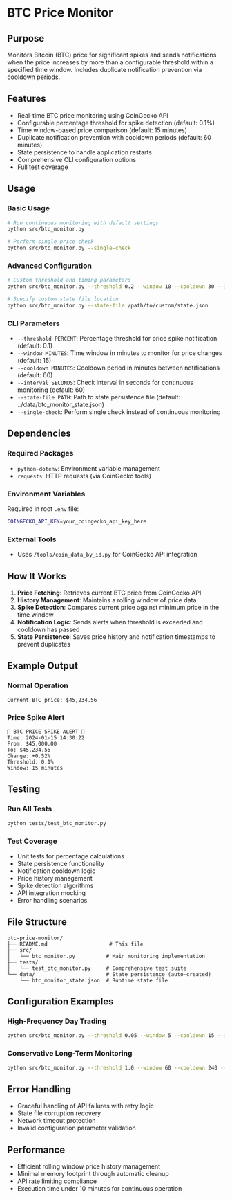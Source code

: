 # BTC Price Monitor

## Purpose
Monitors Bitcoin (BTC) price for significant spikes and sends notifications when the price increases by more than a configurable threshold within a specified time window. Includes duplicate notification prevention via cooldown periods.

## Features
- Real-time BTC price monitoring using CoinGecko API
- Configurable percentage threshold for spike detection (default: 0.1%)
- Time window-based price comparison (default: 15 minutes)
- Duplicate notification prevention with cooldown periods (default: 60 minutes)
- State persistence to handle application restarts
- Comprehensive CLI configuration options
- Full test coverage

## Usage

### Basic Usage
```bash
# Run continuous monitoring with default settings
python src/btc_monitor.py

# Perform single price check
python src/btc_monitor.py --single-check
```

### Advanced Configuration
```bash
# Custom threshold and timing parameters
python src/btc_monitor.py --threshold 0.2 --window 10 --cooldown 30 --interval 30

# Specify custom state file location
python src/btc_monitor.py --state-file /path/to/custom/state.json
```

### CLI Parameters
- `--threshold PERCENT`: Percentage threshold for price spike notification (default: 0.1)
- `--window MINUTES`: Time window in minutes to monitor for price changes (default: 15)
- `--cooldown MINUTES`: Cooldown period in minutes between notifications (default: 60)
- `--interval SECONDS`: Check interval in seconds for continuous monitoring (default: 60)
- `--state-file PATH`: Path to state persistence file (default: ../data/btc_monitor_state.json)
- `--single-check`: Perform single check instead of continuous monitoring

## Dependencies

### Required Packages
- `python-dotenv`: Environment variable management
- `requests`: HTTP requests (via CoinGecko tools)

### Environment Variables
Required in root `.env` file:
```bash
COINGECKO_API_KEY=your_coingecko_api_key_here
```

### External Tools
- Uses `/tools/coin_data_by_id.py` for CoinGecko API integration

## How It Works

1. **Price Fetching**: Retrieves current BTC price from CoinGecko API
2. **History Management**: Maintains a rolling window of price data
3. **Spike Detection**: Compares current price against minimum price in the time window
4. **Notification Logic**: Sends alerts when threshold is exceeded and cooldown has passed
5. **State Persistence**: Saves price history and notification timestamps to prevent duplicates

## Example Output

### Normal Operation
```
Current BTC price: $45,234.56
```

### Price Spike Alert
```
🚨 BTC PRICE SPIKE ALERT 🚨
Time: 2024-01-15 14:30:22
From: $45,000.00
To: $45,234.56
Change: +0.52%
Threshold: 0.1%
Window: 15 minutes
```

## Testing

### Run All Tests
```bash
python tests/test_btc_monitor.py
```

### Test Coverage
- Unit tests for percentage calculations
- State persistence functionality
- Notification cooldown logic
- Price history management
- Spike detection algorithms
- API integration mocking
- Error handling scenarios

## File Structure
```
btc-price-monitor/
├── README.md                    # This file
├── src/
│   └── btc_monitor.py          # Main monitoring implementation
├── tests/
│   └── test_btc_monitor.py     # Comprehensive test suite
└── data/                       # State persistence (auto-created)
    └── btc_monitor_state.json  # Runtime state file
```

## Configuration Examples

### High-Frequency Day Trading
```bash
python src/btc_monitor.py --threshold 0.05 --window 5 --cooldown 15 --interval 30
```

### Conservative Long-Term Monitoring
```bash
python src/btc_monitor.py --threshold 1.0 --window 60 --cooldown 240 --interval 300
```

## Error Handling
- Graceful handling of API failures with retry logic
- State file corruption recovery
- Network timeout protection
- Invalid configuration parameter validation

## Performance
- Efficient rolling window price history management
- Minimal memory footprint through automatic cleanup
- API rate limiting compliance
- Execution time under 10 minutes for continuous operation